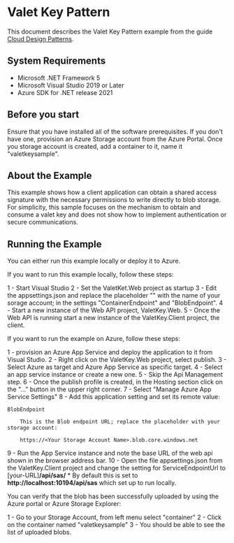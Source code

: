 # Valet Key Pattern

This document describes the Valet Key Pattern example from the guide [Cloud Design Patterns](http://aka.ms/Cloud-Design-Patterns).

## System Requirements

* Microsoft .NET Framework 5
* Microsoft Visual Studio 2019 or Later
* Azure SDK for .NET release 2021

## Before you start

Ensure that you have installed all of the software prerequisites.
If you don't have one, provision an Azure Storage account from the Azure Portal.
Once you storage account is created, add a container to it, name it "valetkeysample".

## About the Example
 
This example shows how a client application can obtain a shared access signature with the necessary permissions to write directly to blob storage. For simplicity, this sample focuses on the mechanism to obtain and consume a valet key and does not show how to implement authentication or secure communications.

## Running the Example

You can either run this example locally or deploy it to Azure.

If you want to run this example locally, follow these steps:

1 - Start Visual Studio
2 - Set the ValetKet.Web project as startup
3 - Edit the appsettings.json and replace the placeholder "<StorageccountName>" with the name of your sorage account; in the settings "ContainerEndpoint" and "BlobEndpoint".
4 - Start a new instance of the Web API project, ValetKey.Web.
5 - Once the Web API is running start a new instance of the ValetKey.Client project, the client.

If you want to run the example on Azure, follow these steps:

1  - provision an Azure App Service and deploy the application to it from Visual Studio.
2  - Right click on the ValetKey.Web project, select publish.
3  - Select Azure as target and Azure App Service as specific target.
4  - Select an app service instance or create a new one.
5  - Skip the Api Management step.
6  - Once the publish profile is created, in the Hosting section click on the "..." button in the upper right corner.
7  - Select "Manage Azure App Service Settings"
8  - Add this application setting and set its remote value:

	BlobEndpoint

		This is the Blob endpoint URL; replace the placeholder with your storage account:

		https://<Your Storage Account Name>.blob.core.windows.net

9  - Run the App Service instance and note the base URL of the web api shown in the browser address bar.
10 - Open the file appsettings.json from the ValetKey.Client project and change the setting for ServiceEndpointUrl to   [your-URL]**/api/sas/**
	* By default this is set to **http://localhost:10194/api/sas** which set up to run locally.

You can verify that the blob has been successfully uploaded by using the Azure portal or Azure Storage Explorer:

1 - Go to your Storage Account, from left menu select "container"
2 - Click on the container named "valetkeysample"
3 - You should be able to see the list of uploaded blobs.
